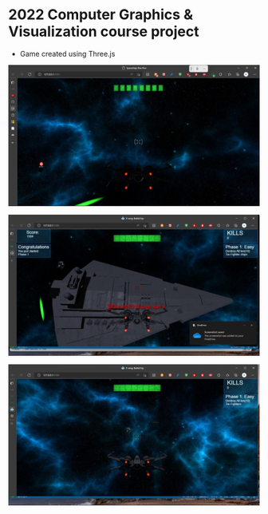 # 2022 Computer Graphics & Visualization course project
  - Game created using Three.js

![Tux](https://github.com/pulengtshaba/X-wing-Battleship/blob/main/IMG-20220509-WA0003.jpg)

![Tux](https://github.com/pulengtshaba/X-wing-Battleship/blob/main/IMG-20220608-WA0005.jpg)

![Tux](https://github.com/pulengtshaba/X-wing-Battleship/blob/main/IMG-20220608-WA0006.jpg)
